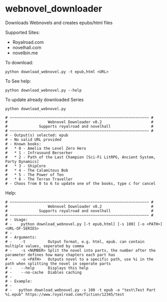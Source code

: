 # webnovel_downloader
Downloads Webnovels and creates epubs/html files

Supported Sites:

* Royalroad.com
* novelhall.com
* novelbin.me

To download:

    python download_webnovel.py -t epub,html <URL>

To See help:

    python download_webnovel.py --help

To update already downloaded Series

    python download_webnovel.py
	
	# ~~~~~~~~~~~~~~~~~~~~~~~~~~~~~~~~~~~~~~~~~~~~~~~~~~~~~~~~~~~~~~ #
    #                  Webnovel Downloader v0.2                      #
    #              Supports royalroad and novelhall                  #
    # ~~~~~~~~~~~~~~~~~~~~~~~~~~~~~~~~~~~~~~~~~~~~~~~~~~~~~~~~~~~~~~ #
    # - Output(s) selected: epub
    # - No valid URL provided
    # - Known books:
    #   * 0 - Amelia the Level Zero Hero
    #   * 1 - Infrasound Berserker
    #   * 2 - Path of the Last Champion [Sci-Fi LitRPG, Ancient System, Party Dynamics]
    #   * 3 - ShipCore
    #   * 4 - The Calamitous Bob
    #   * 5 - The Power of Ten
    #   * 6 - The Terran Traveller
    # - Choos from 0 to 6 to update one of the books, type c for cancel

Help:

    # ~~~~~~~~~~~~~~~~~~~~~~~~~~~~~~~~~~~~~~~~~~~~~~~~~~~~~~~~~~~~~~ #
    #                  Webnovel Downloader v0.2                      #
    #              Supports royalroad and novelhall                  #
    # ~~~~~~~~~~~~~~~~~~~~~~~~~~~~~~~~~~~~~~~~~~~~~~~~~~~~~~~~~~~~~~ #
    # - Usage:
    # -    python download_webnovel.py [-t epub,html] [-s 100] [-o <PATH>] <URL-OF-SERIES>
    # -
    # - Arguments:
    # -    -t          Output format, e.g. html, epub. can contain multiple values, seperated by comma
    # -    -s <NUMBER> Split the novel into parts, the number after the parameter defines how many chapters each part has
    # -    -o <PATH>   Outputs novel to a specific path, use %i in the path when splitting the novel in seperate parts
    # -    --help      Displays this help
	# -    --no-cache  Diables caching
    # -
    # - Example:
    # -
    # -   python download_webnovel.py -s 100 -t epub -o "test\Test Part %i.epub" https://www.royalroad.com/fiction/12345/test